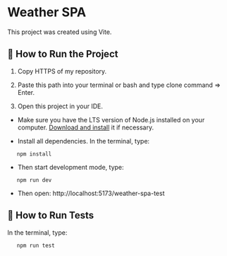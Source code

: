 # Weather SPA

This project was created using Vite.

## 🚀 How to Run the Project

1. Copy HTTPS of my repository.

2. Paste this path into your terminal or bash and type clone command => Enter.

3. Open this project in your IDE.

-   Make sure you have the LTS version of Node.js installed on your computer. [Download and install](https://nodejs.org/en/) it if necessary.

-   Install all dependencies. In the terminal, type:

```
   npm install
```

-   Then start development mode, type:

```
   npm run dev
```

-   Then open: http://localhost:5173/weather-spa-test

## 🚀 How to Run Tests

In the terminal, type:

```
   npm run test
```
